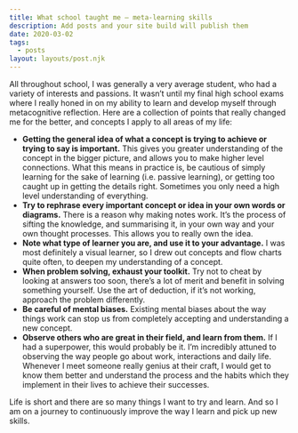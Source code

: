 ```yaml
---
title: What school taught me — meta-learning skills
description: Add posts and your site build will publish them
date: 2020-03-02
tags:
  - posts
layout: layouts/post.njk
---
```


All throughout school, I was generally a very average student, who had a variety of interests and passions. It wasn’t until my final high school exams where I really honed in on my ability to learn and develop myself through metacognitive reflection. Here are a collection of points that really changed me for the better, and concepts I apply to all areas of my life:

- **Getting the general idea of what a concept is trying to achieve or trying to say is important.**
  This gives you greater understanding of the concept in the bigger picture, and allows you to make higher level connections. What this means in practice is, be cautious of simply learning for the sake of learning (i.e. passive learning), or getting too caught up in getting the details right. Sometimes you only need a high level understanding of everything.
- **Try to rephrase every important concept or idea in your own words or diagrams.**
  There is a reason why making notes work. It’s the process of sifting the knowledge, and summarising it, in your own way and your own thought processes. This allows you to really own the idea.
- **Note what type of learner you are, and use it to your advantage.**
  I was most definitely a visual learner, so I drew out concepts and flow charts quite often, to deepen my understanding of a concept.
- **When problem solving, exhaust your toolkit.**
  Try not to cheat by looking at answers too soon, there’s a lot of merit and benefit in solving something yourself. Use the art of deduction, if it’s not working, approach the problem differently.
- **Be careful of mental biases.**
  Existing mental biases about the way things work can stop us from completely accepting and understanding a new concept.
- **Observe others who are great in their field, and learn from them.**
  If I had a superpower, this would probably be it. I’m incredibly attuned to observing the way people go about work, interactions and daily life. Whenever I meet someone really genius at their craft, I would get to know them better and understand the process and the habits which they implement in their lives to achieve their successes.

Life is short and there are so many things I want to try and learn. And so I am on a journey to continuously improve the way I learn and pick up new skills.
